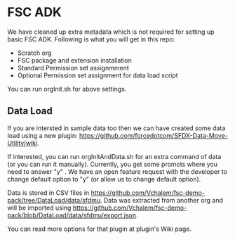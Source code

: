 # FSC ADK

We have cleaned up extra metadata which is not required for setting up basic FSC ADK. Following is what you will get in this repo:
- Scratch org
- FSC package and extension installation
- Standard Permission set assignmment
- Optional Permission set assignment for data load script

You can run orgInit.sh for above settings. 

## Data Load

If you are intersted in sample data too then we can have created some data load using a new plugin: https://github.com/forcedotcom/SFDX-Data-Move-Utility/wiki.

If interested, you can run orgInitAndData.sh for an extra command of data (or you can run it manually). Currently, you get some promots where you need to answer "y" . We have an open feature request with the developer to change default option to "y" (or allow us to change default option).

Data is stored in CSV files in https://github.com/Vchalem/fsc-demo-pack/tree/DataLoad/data/sfdmu. Data was extracted from another org and will be imported using https://github.com/Vchalem/fsc-demo-pack/blob/DataLoad/data/sfdmu/export.json.

You can read more options for that plugin at plugin's Wiki page.

